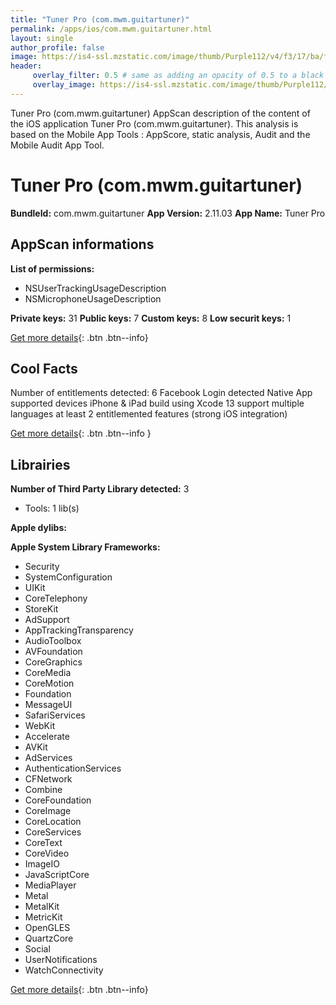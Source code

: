 ```yaml
---
title: "Tuner Pro (com.mwm.guitartuner)"
permalink: /apps/ios/com.mwm.guitartuner.html
layout: single
author_profile: false
image: https://is4-ssl.mzstatic.com/image/thumb/Purple112/v4/f3/17/ba/f317ba9e-46bd-a2bb-4674-1c1047bdb2a8/AppIcon-1x_U007emarketing-0-7-0-85-220.png/512x512bb.jpg
header: 
     overlay_filter: 0.5 # same as adding an opacity of 0.5 to a black background
     overlay_image: https://is4-ssl.mzstatic.com/image/thumb/Purple112/v4/f3/17/ba/f317ba9e-46bd-a2bb-4674-1c1047bdb2a8/AppIcon-1x_U007emarketing-0-7-0-85-220.png/512x512bb.jpg
---
```

Tuner Pro (com.mwm.guitartuner) AppScan description of the content of the iOS application Tuner Pro (com.mwm.guitartuner). This analysis is based on the Mobile App Tools : AppScore, static analysis, Audit and the Mobile Audit App Tool.

# Tuner Pro (com.mwm.guitartuner)

**BundleId:** com.mwm.guitartuner
**App Version:** 2.11.03
**App Name:** Tuner Pro


## AppScan informations 

**List of permissions:** 
- NSUserTrackingUsageDescription
- NSMicrophoneUsageDescription
  
  
**Private keys:** 31
**Public keys:** 7
**Custom keys:** 8
**Low securit keys:** 1
  
[Get more details](/pricing.html){: .btn .btn--info}

## Cool Facts

Number of entitlements detected: 6
Facebook Login detected
Native App
supported devices iPhone & iPad
build using Xcode 13
support multiple languages
at least 2 entitlemented features (strong iOS integration)
  
[Get more details](/pricing.html){: .btn .btn--info }

## Librairies 
**Number of Third Party Library detected:** 3
- Tools: 1 lib(s)


**Apple dylibs:**


**Apple System Library Frameworks:**
- Security
- SystemConfiguration
- UIKit
- CoreTelephony
- StoreKit
- AdSupport
- AppTrackingTransparency
- AudioToolbox
- AVFoundation
- CoreGraphics
- CoreMedia
- CoreMotion
- Foundation
- MessageUI
- SafariServices
- WebKit
- Accelerate
- AVKit
- AdServices
- AuthenticationServices
- CFNetwork
- Combine
- CoreFoundation
- CoreImage
- CoreLocation
- CoreServices
- CoreText
- CoreVideo
- ImageIO
- JavaScriptCore
- MediaPlayer
- Metal
- MetalKit
- MetricKit
- OpenGLES
- QuartzCore
- Social
- UserNotifications
- WatchConnectivity


  
[Get more details](/pricing.html){: .btn .btn--info}

